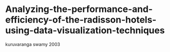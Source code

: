 # Analyzing-the-performance-and-efficiency-of-the-radisson-hotels-using-data-visualization-techniques
kuruvaranga swamy 2003
